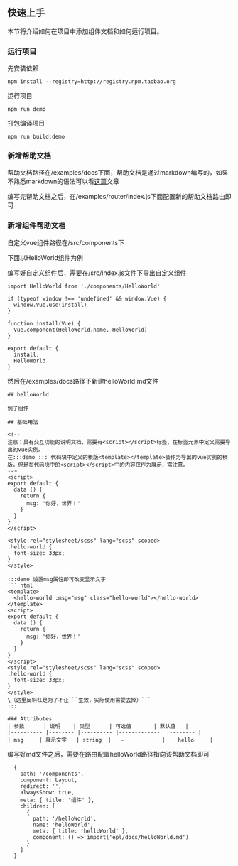 ## 快速上手

本节将介绍如何在项目中添加组件文档和如何运行项目。

### 运行项目

先安装依赖

`npm install --registry=http://registry.npm.taobao.org`

运行项目

`npm run demo`

打包编译项目

`npm run build:demo`

### 新增帮助文档

帮助文档路径在/examples/docs下面，帮助文档是通过markdown编写的，如果不熟悉markdown的语法可以看[这篇](https://www.jianshu.com/p/335db5716248)文章

编写完帮助文档之后，在/examples/router/index.js下面配置新的帮助文档路由即可

### 新增组件帮助文档

自定义vue组件路径在/src/components下

下面以HelloWorld组件为例

编写好自定义组件后，需要在/src/index.js文件下导出自定义组件

```
import HelloWorld from './components/HelloWorld'

if (typeof window !== 'undefined' && window.Vue) {
  window.Vue.use(install)
}

function install(Vue) {
  Vue.component(HelloWorld.name, HelloWorld)
}

export default {
  install,
  HelloWorld
}
```

然后在/examples/docs路径下新建helloWorld.md文件

```
## helloWorld

例子组件

## 基础用法

<!--
注意：具有交互功能的说明文档，需要有<script></script>标签，在标签元素中定义需要导出的vue实例。
在:::demo ::: 代码块中定义的模版<template></template>会作为导出的vue实例的模版，但是在代码块中的<script></script>中的内容仅作为展示，需注意。
-->
<script>
export default {
  data () {
    return {
      msg: '你好，世界！'
    }
  }
}
</script>

<style rel="stylesheet/scss" lang="scss" scoped>
.hello-world {
  font-size: 33px;
}
</style>

:::demo 设置msg属性即可改变显示文字
``` html
<template>
  <hello-world :msg="msg" class="hello-world"></hello-world>
</template>
<script>
export default {
  data () {
    return {
      msg: '你好，世界！'
    }
  }
}
</script>
<style rel="stylesheet/scss" lang="scss" scoped>
.hello-world {
  font-size: 33px;
}
</style>
\（这里反斜杠是为了不让```生效，实际使用需要去掉）```
:::

### Attributes
| 参数      | 说明    | 类型      | 可选值       | 默认值   |
|---------- |-------- |---------- |-------------  |-------- |
| msg     | 展示文字   | string  |   —            |    hello     |

```

编写好md文件之后，需要在路由配置helloWorld路径指向该帮助文档即可

```
  {
    path: '/components',
    component: Layout,
    redirect: '',
    alwaysShow: true,
    meta: { title: '组件' },
    children: [
      {
        path: '/helloWorld',
        name: 'helloWorld',
        meta: { title: 'helloWorld' },
        component: () => import('epl/docs/helloWorld.md')
      }
    ]
  }
```
